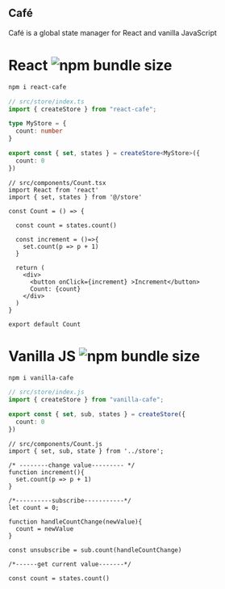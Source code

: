 ## Café

Café is a global state manager for React and vanilla JavaScript

# React ![npm bundle size](https://img.shields.io/bundlephobia/minzip/react-cafe)

```bash
npm i react-cafe
```

```ts
// src/store/index.ts
import { createStore } from "react-cafe";

type MyStore = {
  count: number
}

export const { set, states } = createStore<MyStore>({
  count: 0
})
```

```tsx
// src/components/Count.tsx
import React from 'react'
import { set, states } from '@/store'

const Count = () => {

  const count = states.count()

  const increment = ()=>{
    set.count(p => p + 1)
  }

  return (
    <div>
      <button onClick={increment} >Increment</button>
      Count: {count}
    </div>
  )
}

export default Count
```

# Vanilla JS ![npm bundle size](https://img.shields.io/bundlephobia/minzip/vanilla-cafe)

```bash
npm i vanilla-cafe
```

```ts
// src/store/index.js
import { createStore } from "vanilla-cafe";

export const { set, sub, states } = createStore({
  count: 0
})
```

```tsx
// src/components/Count.js
import { set, sub, state } from '../store';

/* --------change value--------- */
function increment(){
  set.count(p => p + 1)
}

/*----------subscribe-----------*/
let count = 0;

function handleCountChange(newValue){
  count = newValue
}

const unsubscribe = sub.count(handleCountChange)

/*------get current value-------*/

const count = states.count()
```